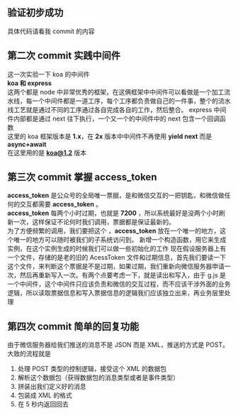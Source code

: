 ## 验证初步成功   
具体代码请看我 commit 的内容  
## 第二次 commit 实践中间件  
这一次实验一下 koa 的中间件    
**koa 和 express**     
这两个都是 node 中非常优秀的框架，在这俩框架中中间件可以看做是一个加工流水线，每一个中间件都是一道工序，每个工序都负责做自己的一件事，整个的流水线工艺就是通过不同的工序通过各自完成各自的工作，然后整合。 express 中间件内部都是通过 next 往下执行，一个又一个的中间件中的 next 包含一个回调函数   
这里的 koa 框架版本是 **1.x**，在 **2x** 版本中中间件不再使用 **yield next** 而是 **async+await**     
在这里用的是 **koa@1.2** 版本   
## 第三次 commit 掌握 access_token          
**access_token** 是公众号的全局唯一票据，是和微信交互的一把钥匙，和微信做任何的交互都需要 **access_token** 。    
**access_token** 每两个小时过期，也就是 **7200** ，所以系统最好是没两个小时刷新一次，这样保证不论何时我们调用，票据都是保证最新的。           
为了方便频繁的调用，我们要把这个 ，**access_token** 放在一个唯一的地方，这个唯一的地方可以随时被我们的子系统访问到。
新增一个构造函数，用它来生成实例，在这个实例生成的时候我们可以做一些初始化的工作
现在假设服务器上有一个文件，存储的是老的旧的 AcessToken 文件和过期信息，首先我们要读一下
这个文件，来判断这个票据是不是过期，如果过期，我们重新向微信服务器申请一次，然后再重新写入一次。有两个点要考虑一下，就是读出和写入，由于 g.js 是一个中间件，这个中间件只应该负责和微信的交互过程，而不应该干涉外面的业务逻辑，所以读取票据信息和写入票据信息的逻辑我们应该独立出来，再业务层里处理
## 第四次 commit 简单的回复功能   
由于微信服务器给我们推送的消息不是 JSON 而是 XML，推送的方式是 POST。   
大致的流程就是    
1. 处理 POST 类型的控制逻辑，接受这个 XML 的数据包     
2. 解析这个数据包（获得数据包的消息类型或者是事件类型）     
3. 拼装出我们定义好的消息   
4. 包装成 XML 的格式   
5. 在 5 秒内返回回去   
